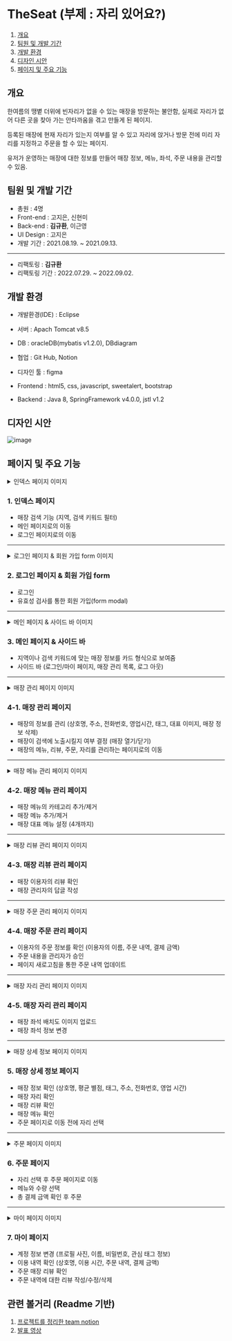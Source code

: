 # TheSeat (부제 : 자리 있어요?)
1. [개요](#개요)
2. [팀원 및 개발 기간](#팀원-및-개발-기간)
3. [개발 환경](#개발-환경)
4. [디자인 시안](#디자인-시안)
5. [페이지 및 주요 기능](#페이지-및-주요-기능)

## 개요
한여름의 땡볕 더위에 빈자리가 없을 수 있는 매장을 방문하는 불안함, 실제로 자리가 없어 다른 곳을 찾아 가는 안타까움을 겪고 만들게 된 페이지.

등록된 매장에 현재 자리가 있는지 여부를 알 수 있고 자리에 앉거나 방문 전에 미리 자리를 지정하고 주문을 할 수 있는 페이지.

유저가 운영하는 매장에 대한 정보를 만들어 매장 정보, 메뉴, 좌석, 주문 내용을 관리할 수 있음.

## 팀원 및 개발 기간
- 총원 : 4명
- Front-end : 고지은, 신현미
- Back-end : **김규환**, 이근영
- UI Design : 고지은
- 개발 기간 : 2021.08.19. ~ 2021.09.13.
---
- 리팩토링 : **김규환**
- 리팩토링 기간 : 2022.07.29. ~ 2022.09.02.

## 개발 환경
- 개발환경(IDE) : Eclipse

- 서버 : Apach Tomcat v8.5

- DB : oracleDB(mybatis v1.2.0), DBdiagram

- 협업 : Git Hub, Notion

- 디자인 툴 : figma

- Frontend : html5, css, javascript, sweetalert, bootstrap

- Backend : Java 8, SpringFramework v4.0.0, jstl v1.2

## 디자인 시안
![image](https://user-images.githubusercontent.com/83267231/188367437-35155626-b30b-40cf-8750-a5a4a4f11626.png)

## 페이지 및 주요 기능
<details>
  <summary>인덱스 페이지 이미지</summary>
  <div markdown="1"> 
  
  ![image](https://user-images.githubusercontent.com/83267231/188368454-9d4ad5ed-2bc0-4cbd-83fe-09c581ceb5d5.png)
  
  </div>
</details>

### 1. 인덱스 페이지
- 매장 검색 기능 (지역, 검색 키워드 필터)
- 메인 페이지로의 이동
- 로그인 페이지로의 이동

---
<details>
  <summary>로그인 페이지 & 회원 가입 form 이미지</summary>
  <div markdown="1"> 
  
  ![image](https://user-images.githubusercontent.com/83267231/188370856-38c89067-a569-41e9-b6bc-f854f4b4a9b8.png)
  ![image](https://user-images.githubusercontent.com/83267231/188370914-72593ee4-c37d-4fee-978c-b06e689f6605.png)
  ![image](https://user-images.githubusercontent.com/83267231/188370991-3bcc83f0-a9e1-40ba-aa8d-1f8254dcaa18.png)
  
  </div>
</details>

### 2. 로그인 페이지 & 회원 가입 form
- 로그인
- 유효성 검사를 통한 회원 가입(form modal)

---
<details>
  <summary>메인 페이지 & 사이드 바 이미지</summary>
  <div markdown="1"> 
  
  ![image](https://user-images.githubusercontent.com/83267231/188372406-77503302-eb63-4a73-94c7-169acfabcbec.png)
  ![image](https://user-images.githubusercontent.com/83267231/188372882-e3640a0b-1ba4-4934-9c14-412ef1315581.png)
  
  </div>
</details>

### 3. 메인 페이지 & 사이드 바
- 지역이나 검색 키워드에 맞는 매장 정보를 카드 형식으로 보여줌
- 사이드 바 (로그인/마이 페이지, 매장 관리 목록, 로그 아웃)

---
<details>
  <summary>매장 관리 페이지 이미지</summary>
  <div markdown="1"> 
  
  ![image](https://user-images.githubusercontent.com/83267231/188373882-6283d425-5efb-499c-a1d6-ac62cb2ffbfb.png)
  
  </div>
</details>

### 4-1. 매장 관리 페이지
- 매장의 정보를 관리 (상호명, 주소, 전화번호, 영업시간, 태그, 대표 이미지, 매장 정보 삭제)
- 매장이 검색에 노출시킬지 여부 결정 (매장 열기/닫기)
- 매장의 메뉴, 리뷰, 주문, 자리를 관리하는 페이지로의 이동

---
<details>
  <summary>매장 메뉴 관리 페이지 이미지</summary>
  <div markdown="1"> 
  
  ![image](https://user-images.githubusercontent.com/83267231/188377037-41ea3ae3-5531-48fd-b082-1f361f44bd98.png)
  ![image](https://user-images.githubusercontent.com/83267231/188377334-d5428113-00ab-42da-9244-3567b948d6ee.png)
  ![image](https://user-images.githubusercontent.com/83267231/188377519-0c963f64-0edc-49c1-9b3c-2a4582d7f16d.png)
  
  </div>
</details>

### 4-2. 매장 메뉴 관리 페이지
- 매장 메뉴의 카테고리 추가/제거
- 매장 메뉴 추가/제거
- 매장 대표 메뉴 설정 (4개까지)

---
<details>
  <summary>매장 리뷰 관리 페이지 이미지</summary>
  <div markdown="1"> 
  
  ![image](https://user-images.githubusercontent.com/83267231/188378886-afe3e838-455e-4cb2-bb65-464ac00ca1ee.png)
  
  </div>
</details>

### 4-3. 매장 리뷰 관리 페이지
- 매장 이용자의 리뷰 확인
- 매장 관리자의 답글 작성

---
<details>
  <summary>매장 주문 관리 페이지 이미지</summary>
  <div markdown="1"> 
  
  ![image](https://user-images.githubusercontent.com/83267231/188379812-1460bd27-7933-4983-81b8-5f6249b6d6a3.png)
  
  </div>
</details>

### 4-4. 매장 주문 관리 페이지
- 이용자의 주문 정보를 확인 (이용자의 이름, 주문 내역, 결제 금액)
- 주문 내용을 관리자가 승인
- 페이지 새로고침을 통한 주문 내역 업데이트

---
<details>
  <summary>매장 자리 관리 페이지 이미지</summary>
  <div markdown="1"> 
  
  ![image](https://user-images.githubusercontent.com/83267231/188380933-4d3e99f0-91b3-4a6c-98e0-30809faa4189.png)
  
  </div>
</details>

### 4-5. 매장 자리 관리 페이지
- 매장 좌석 배치도 이미지 업로드
- 매장 좌석 정보 변경

---
<details>
  <summary>매장 상세 정보 페이지 이미지</summary>
  <div markdown="1"> 
  
  ![image](https://user-images.githubusercontent.com/83267231/188382220-9a887bd3-9027-48e7-a39c-0259d6eb2105.png)
  ![image](https://user-images.githubusercontent.com/83267231/188382279-d1899dcf-d972-4aee-86d5-eccb62ff285c.png)
  ![image](https://user-images.githubusercontent.com/83267231/188382944-b805a2b3-757f-46dc-97fb-ca28db27517b.png)
  
  </div>
</details>

### 5. 매장 상세 정보 페이지
- 매장 정보 확인 (상호명, 평균 별점, 태그, 주소, 전화번호, 영업 시간)
- 매장 자리 확인
- 매장 리뷰 확인
- 매장 메뉴 확인
- 주문 페이지로 이동 전에 자리 선택

---
<details>
  <summary>주문 페이지 이미지</summary>
  <div markdown="1"> 
  
  ![image](https://user-images.githubusercontent.com/83267231/188382983-8c35adca-d75d-42ef-ad0d-0c79895270f8.png)
  
  </div>
</details>

### 6. 주문 페이지
- 자리 선택 후 주문 페이지로 이동
- 메뉴와 수량 선택
- 총 결제 금액 확인 후 주문

---
<details>
  <summary>마이 페이지 이미지</summary>
  <div markdown="1"> 
  
  ![image](https://user-images.githubusercontent.com/83267231/188381384-a229fa00-7d18-40c0-914a-c58161363f47.png)
  ![image](https://user-images.githubusercontent.com/83267231/188383573-db70057b-1747-4116-b47d-2d39f636bf3b.png)
  
  </div>
</details>

### 7. 마이 페이지
- 계정 정보 변경 (프로필 사진, 이름, 비밀번호, 관심 태그 정보)
- 이용 내역 확인 (상호명, 이용 시간, 주문 내역, 결제 금액)
- 주문 매장 리뷰 확인
- 주문 내역에 대한 리뷰 작성/수정/삭제

## 관련 볼거리 (Readme 기반)
1. [프로젝트를 정리한 team notion](https://www.notion.so/The-Seat-abd4658d30f7479d90483f2b135f5ec3)
2. [발표 영상](https://www.youtube.com/watch?v=WDNLef7isgw)
